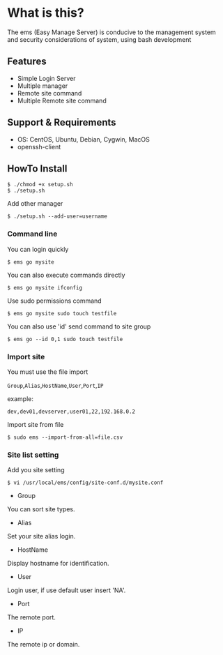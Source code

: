 # What is this?
 The ems (Easy Manage Server) is conducive to the management system and security considerations of system, using bash development

## Features
- Simple Login Server
- Multiple manager
- Remote site command
- Multiple Remote site command 

## Support & Requirements
- OS: CentOS, Ubuntu, Debian, Cygwin, MacOS
- openssh-client

## HowTo Install

```
$ ./chmod +x setup.sh
$ ./setup.sh
```

Add other manager
```
$ ./setup.sh --add-user=username
```

### Command line
You can login quickly
```
$ ems go mysite
```

You can also execute commands directly
```
$ ems go mysite ifconfig
```

Use sudo permissions command
```
$ ems go mysite sudo touch testfile
```

You can also use 'id' send command to site group
```
$ ems go --id 0,1 sudo touch testfile
```

### Import site
You must use the file import

`Group`,`Alias`,`HostName`,`User`,`Port`,`IP`

example:
```
dev,dev01,devserver,user01,22,192.168.0.2
```

Import site from file
```
$ sudo ems --import-from-all=file.csv
```

### Site list setting
Add you site setting
```
$ vi /usr/local/ems/config/site-conf.d/mysite.conf
```

- Group

You can sort site types. 

- Alias

Set your site alias login.

- HostName

Display hostname for identification.

- User

Login user, if use default user insert 'NA'.

- Port

The remote port.

- IP

The remote ip or domain.
